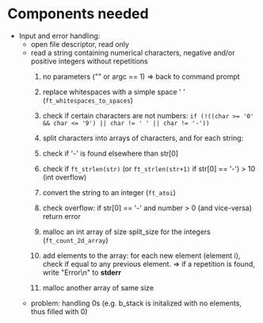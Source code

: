 # Components needed
- Input and error handling:
	- open file descriptor, read only
	- read a string containing numerical characters, negative and/or positive integers without repetitions
		1. no parameters ("" or argc == 1)
			=> back to command prompt
		2. replace whitespaces with a simple space ' ' (`ft_whitespaces_to_spaces`)
		3. check if certain characters are not numbers: `if (!((char >= '0' && char <= '9') || char != ' ' || char != '-'))`
		4. split characters into arrays of characters, and for each string:
		5. check if '-' is found elsewhere than str[0]
		6. check if `ft_strlen(str)` (or `ft_strlen(str+1)` if str[0] == '-') > 10 (int overflow)

		7. convert the string to an integer (`ft_atoi`)
		8. check overflow: if str[0] == '-' and number > 0 (and vice-versa) return error
		9. malloc an int array of size split_size for the integers (`ft_count_2d_array`)
		10. add elements to the array: for each new element (element i), check if equal to any previous element.
			=> if a repetition is found, write "Error\n" to **stderr**
		11. malloc another array of same size
	- problem: handling 0s (e.g. b_stack is initalized with no elements, thus filled with 0)